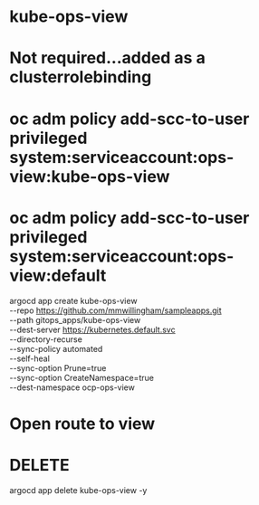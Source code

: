 # kube-ops-view

# Not required...added as a clusterrolebinding
# oc adm policy add-scc-to-user privileged system:serviceaccount:ops-view:kube-ops-view
# oc adm policy add-scc-to-user privileged system:serviceaccount:ops-view:default

argocd app create kube-ops-view \
--repo https://github.com/mmwillingham/sampleapps.git \
--path gitops_apps/kube-ops-view \
--dest-server https://kubernetes.default.svc \
--directory-recurse \
--sync-policy automated \
--self-heal \
--sync-option Prune=true \
--sync-option CreateNamespace=true \
--dest-namespace ocp-ops-view

# Open route to view

# DELETE 
argocd app delete kube-ops-view -y
